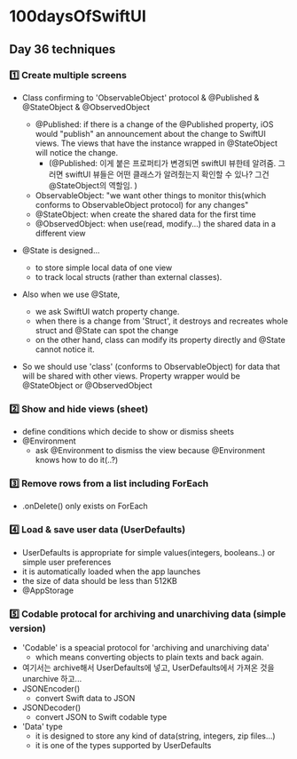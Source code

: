 # 100daysOfSwiftUI

## Day 36 techniques

### 1️⃣ Create multiple screens

-   Class confirming to 'ObservableObject' protocol & @Published & @StateObject & @ObservedObject
    -   @Published: if there is a change of the @Published property, iOS would "publish" an announcement about the change to SwiftUI views. The views that have the instance wrapped in @StateObject will notice the change.
        -   (@Published: 이게 붙은 프로퍼티가 변경되면 swiftUI 뷰한테 알려줌. 그러면 swiftUI 뷰들은 어떤 클래스가 알려줬는지 확인할 수 있나? 그건 @StateObject의 역할임. )
    -   ObservableObject: "we want other things to monitor this(which conforms to ObservableObject protocol) for any changes"
    -   @StateObject: when create the shared data for the first time
    -   @ObservedObject: when use(read, modify...) the shared data in a different view
-   @State is designed...
    -   to store simple local data of one view
    -   to track local structs (rather than external classes).
-   Also when we use @State,

    -   we ask SwiftUI watch property change.
    -   when there is a change from 'Struct', it destroys and recreates whole struct and @State can spot the change
    -   on the other hand, class can modify its property directly and @State cannot notice it.

-   So we should use 'class' (conforms to ObservableObject) for data that will be shared with other views. Property wrapper would be @StateObject or @ObservedObject

### 2️⃣ Show and hide views (sheet)

-   define conditions which decide to show or dismiss sheets
-   @Environment
    -   ask @Environment to dismiss the view because @Environment knows how to do it(..?)

### 3️⃣ Remove rows from a list including ForEach

-   .onDelete() only exists on ForEach

### 4️⃣ Load & save user data (UserDefaults)

-   UserDefaults is appropriate for simple values(integers, booleans..) or simple user preferences
-   it is automatically loaded when the app launches
-   the size of data should be less than 512KB
-   @AppStorage

### 5️⃣ Codable protocal for archiving and unarchiving data (simple version)

-   'Codable' is a speacial protocol for 'archiving and unarchiving data'
    -   which means converting objects to plain texts and back again.
-   여기서는 archive해서 UserDefaults에 넣고, UserDefaults에서 가져온 것을 unarchive 하고...
-   JSONEncoder()
    -   convert Swift data to JSON
-   JSONDecoder()
    -   convert JSON to Swift codable type
-   'Data' type
    -   it is designed to store any kind of data(string, integers, zip files...)
    -   it is one of the types supported by UserDefaults
